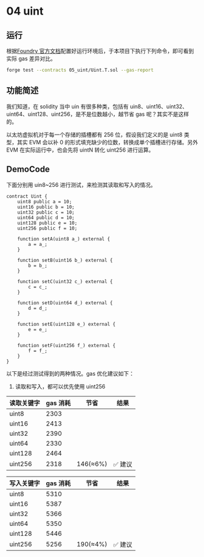 # 04 uint

## 运行

根据[Foundry 官方文档](https://getfoundry.sh/)配置好运行环境后，于本项目下执行下列命令，即可看到实际 gas 差异对比。

```bash
forge test --contracts 05_uint/Uint.T.sol --gas-report
```

## 功能简述

我们知道，在 solidity 当中 uin 有很多种类，包括有 uin8、uint16、uint32、uint64、uint128、uint256，是不是位数越小，越节省 gas 呢？其实不是这样的。

以太坊虚拟机对于每一个存储的插槽都有 256 位，假设我们定义的是 uint8 类型，其实 EVM 会以补 0 的形式填充缺少的位数，转换成单个插槽进行存储。另外 EVM 在实际运行中，也会先将 uintN 转化 uint256 进行运算。

## DemoCode

下面分别用 uin8~256 进行测试，来检测其读取和写入的情况。

```solidity
contract Uint {
    uint8 public a = 10;
    uint16 public b = 10;
    uint32 public c = 10;
    uint64 public d = 10;
    uint128 public e = 10;
    uint256 public f = 10;

    function setA(uint8 a_) external {
        a = a_;
    }

    function setB(uint16 b_) external {
        b = b_;
    }

    function setC(uint32 c_) external {
        c = c_;
    }

    function setD(uint64 d_) external {
        d = d_;
    }

    function setE(uint128 e_) external {
        e = e_;
    }

    function setF(uint256 f_) external {
        f = f_;
    }
}
```

以下是经过测试得到的两种情况。gas 优化建议如下：

1. 读取和写入，都可以优先使用 uint256

| 读取关键字 | gas 消耗 | 节省     | 结果    |
| ---------- | -------- | -------- | ------- |
| uint8      | 2303     |          |         |
| uint16     | 2413     |          |         |
| uint32     | 2390     |          |         |
| uint64     | 2330     |          |         |
| uint128    | 2464     |          |         |
| uint256    | 2318     | 146(≈6%) | ✅ 建议 |

| 写入关键字 | gas 消耗 | 节省     | 结果    |
| ---------- | -------- | -------- | ------- |
| uint8      | 5310     |          |         |
| uint16     | 5387     |          |         |
| uint32     | 5366     |          |         |
| uint64     | 5350     |          |         |
| uint128    | 5446     |          |         |
| uint256    | 5256     | 190(≈4%) | ✅ 建议 |
